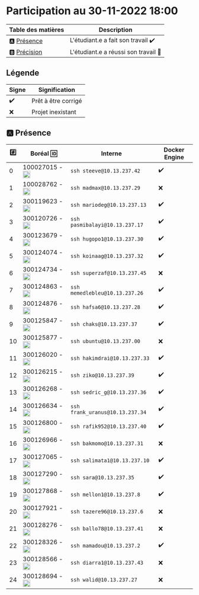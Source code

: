 # Participation au 30-11-2022 18:00

| Table des matières            | Description                                             |
|-------------------------------|---------------------------------------------------------|
| :a: [Présence](#a-présence)   | L'étudiant.e a fait son travail    :heavy_check_mark:   |
| :b: [Précision](#b-précision) | L'étudiant.e a réussi son travail  :tada:               |

## Légende

| Signe              | Signification                 |
|--------------------|-------------------------------|
| :heavy_check_mark: | Prêt à être corrigé           |
| :x:                | Projet inexistant             |

## :a: Présence

|:hash:| Boréal :id:                | Interne            | Docker Engine |
|------|----------------------------|--------------------|---------------|
| 0 | 100027015 - <image src='https://avatars.githubusercontent.com/u/97314874?s=460&v=4' width=20 height=20></image> | `ssh steeve@10.13.237.42` | :heavy_check_mark:
| 1 | 100028762 - <image src='https://avatars.githubusercontent.com/u/96226008?s=460&v=4' width=20 height=20></image> | `ssh madmax@10.13.237.29` | :x: |
| 2 | 300119623 - <image src='https://avatars.githubusercontent.com/u/97314467?s=460&v=4' width=20 height=20></image> | `ssh mariodeg@10.13.237.13` | :heavy_check_mark:
| 3 | 300120726 - <image src='https://avatars.githubusercontent.com/u/105461057?s=460&v=4' width=20 height=20></image> | `ssh pasmibalayi@10.13.237.17` | :heavy_check_mark:
| 4 | 300123679 - <image src='https://avatars.githubusercontent.com/u/105458655?s=460&v=4' width=20 height=20></image> | `ssh hugopo1@10.13.237.30` | :heavy_check_mark:
| 5 | 300124074 - <image src='https://avatars.githubusercontent.com/u/97147101?s=460&v=4' width=20 height=20></image> | `ssh koinaag@10.13.237.32` | :heavy_check_mark:
| 6 | 300124734 - <image src='https://avatars.githubusercontent.com/u/94937145?s=460&v=4' width=20 height=20></image> | `ssh superzaf@10.13.237.45` | :x: |
| 7 | 300124863 - <image src='https://avatars.githubusercontent.com/u/97644305?s=460&v=4' width=20 height=20></image> | `ssh memedlebleu@10.13.237.26` | :heavy_check_mark:
| 8 | 300124876 - <image src='https://avatars.githubusercontent.com/u/98238582?s=460&v=4' width=20 height=20></image> | `ssh hafsa6@10.13.237.28` | :heavy_check_mark:
| 9 | 300125847 - <image src='https://avatars.githubusercontent.com/u/97644650?s=460&v=4' width=20 height=20></image> | `ssh chaks@10.13.237.37` | :heavy_check_mark:
| 10 | 300125877 - <image src='https://avatars.githubusercontent.com/u/115741457?s=460&v=4' width=20 height=20></image> | `ssh ubuntu@10.13.237.00` | :x: |
| 11 | 300126020 - <image src='https://avatars.githubusercontent.com/u/97989532?s=460&v=4' width=20 height=20></image> | `ssh hakimdrai@10.13.237.33` | :heavy_check_mark:
| 12 | 300126215 - <image src='https://avatars.githubusercontent.com/u/97623907?s=460&v=4' width=20 height=20></image> | `ssh ziko@10.13.237.39` | :heavy_check_mark:
| 13 | 300126268 - <image src='https://avatars.githubusercontent.com/u/97314948?s=460&v=4' width=20 height=20></image> | `ssh sedric_g@10.13.237.36` | :heavy_check_mark:
| 14 | 300126634 - <image src='https://avatars.githubusercontent.com/u/97324827?s=460&v=4' width=20 height=20></image> | `ssh frank_uranus@10.13.237.34` | :heavy_check_mark:
| 15 | 300126800 - <image src='https://avatars.githubusercontent.com/u/105135304?s=460&v=4' width=20 height=20></image> | `ssh rafik952@10.13.237.40` | :heavy_check_mark:
| 16 | 300126966 - <image src='https://avatars.githubusercontent.com/u/94937166?s=460&v=4' width=20 height=20></image> | `ssh bakmomo@10.13.237.31` | :x: |
| 17 | 300127065 - <image src='https://avatars.githubusercontent.com/u/97314712?s=460&v=4' width=20 height=20></image> | `ssh salimata1@10.13.237.10` | :heavy_check_mark:
| 18 | 300127290 - <image src='https://avatars.githubusercontent.com/u/105463700?s=460&v=4' width=20 height=20></image> | `ssh sara@10.13.237.35` | :heavy_check_mark:
| 19 | 300127868 - <image src='https://avatars.githubusercontent.com/u/113466237?s=460&v=4' width=20 height=20></image> | `ssh mellon1@10.13.237.8` | :heavy_check_mark:
| 20 | 300127921 - <image src='https://avatars.githubusercontent.com/u/106841177?s=460&v=4' width=20 height=20></image> | `ssh tazere96@10.13.237.6` | :x: |
| 21 | 300128276 - <image src='https://avatars.githubusercontent.com/u/113144317?s=460&v=4' width=20 height=20></image> | `ssh ballo78@10.13.237.41` | :x: |
| 22 | 300128326 - <image src='https://avatars.githubusercontent.com/u/105472970?s=460&v=4' width=20 height=20></image> | `ssh mamadou@10.13.237.2` | :heavy_check_mark:
| 23 | 300128566 - <image src='https://avatars.githubusercontent.com/u/101542761?s=460&v=4' width=20 height=20></image> | `ssh diarra1@10.13.237.43` | :x: |
| 24 | 300128694 - <image src='https://avatars.githubusercontent.com/u/105947276?s=460&v=4' width=20 height=20></image> | `ssh walid@10.13.237.27` | :x: |
